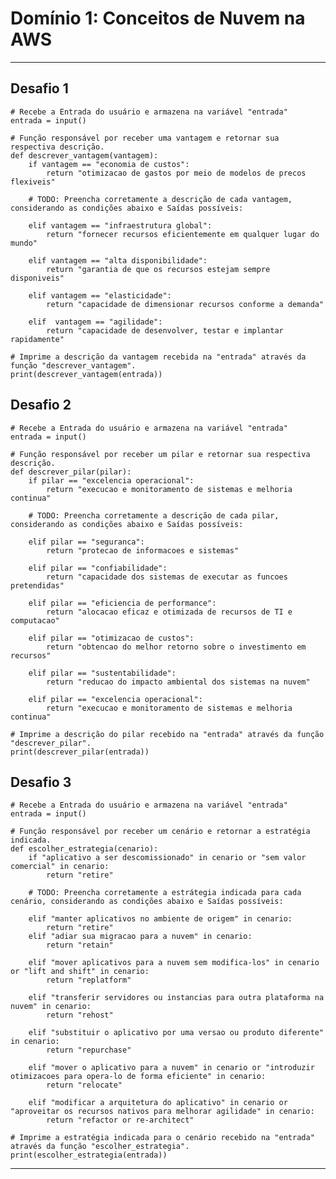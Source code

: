 # Domínio 1: Conceitos de Nuvem na AWS

<hr>

## Desafio 1

    # Recebe a Entrada do usuário e armazena na variável "entrada"
    entrada = input()
    
    # Função responsável por receber uma vantagem e retornar sua respectiva descrição.
    def descrever_vantagem(vantagem):
        if vantagem == "economia de custos":
            return "otimizacao de gastos por meio de modelos de precos flexiveis"
            
        # TODO: Preencha corretamente a descrição de cada vantagem, considerando as condições abaixo e Saídas possíveis:
        
        elif vantagem == "infraestrutura global":
            return "fornecer recursos eficientemente em qualquer lugar do mundo"
            
        elif vantagem == "alta disponibilidade":
            return "garantia de que os recursos estejam sempre disponiveis"
            
        elif vantagem == "elasticidade":
            return "capacidade de dimensionar recursos conforme a demanda"
            
        elif  vantagem == "agilidade":
            return "capacidade de desenvolver, testar e implantar rapidamente"
     
    # Imprime a descrição da vantagem recebida na "entrada" através da função "descrever_vantagem".
    print(descrever_vantagem(entrada))

## Desafio 2

    # Recebe a Entrada do usuário e armazena na variável "entrada"
    entrada = input()
    
    # Função responsável por receber um pilar e retornar sua respectiva descrição.
    def descrever_pilar(pilar):
        if pilar == "excelencia operacional":
            return "execucao e monitoramento de sistemas e melhoria continua"
            
        # TODO: Preencha corretamente a descrição de cada pilar, considerando as condições abaixo e Saídas possíveis:
        
        elif pilar == "seguranca":
            return "protecao de informacoes e sistemas"
            
        elif pilar == "confiabilidade":
            return "capacidade dos sistemas de executar as funcoes pretendidas"
            
        elif pilar == "eficiencia de performance":
            return "alocacao eficaz e otimizada de recursos de TI e computacao"
            
        elif pilar == "otimizacao de custos":
            return "obtencao do melhor retorno sobre o investimento em recursos"
            
        elif pilar == "sustentabilidade":
            return "reducao do impacto ambiental dos sistemas na nuvem"
        
        elif pilar == "excelencia operacional":
            return "execucao e monitoramento de sistemas e melhoria continua"
     
    # Imprime a descrição do pilar recebido na "entrada" através da função "descrever_pilar".
    print(descrever_pilar(entrada))

## Desafio 3

    # Recebe a Entrada do usuário e armazena na variável "entrada"
    entrada = input()
    
    # Função responsável por receber um cenário e retornar a estratégia indicada.
    def escolher_estrategia(cenario):
        if "aplicativo a ser descomissionado" in cenario or "sem valor comercial" in cenario:
            return "retire"
            
        # TODO: Preencha corretamente a estrátegia indicada para cada cenário, considerando as condições abaixo e Saídas possíveis:
    
        elif "manter aplicativos no ambiente de origem" in cenario:
            return "retire"
        elif "adiar sua migracao para a nuvem" in cenario:
            return "retain"
            
        elif "mover aplicativos para a nuvem sem modifica-los" in cenario or "lift and shift" in cenario:
            return "replatform"
            
        elif "transferir servidores ou instancias para outra plataforma na nuvem" in cenario:
            return "rehost"
            
        elif "substituir o aplicativo por uma versao ou produto diferente" in cenario:
            return "repurchase"
            
        elif "mover o aplicativo para a nuvem" in cenario or "introduzir otimizacoes para opera-lo de forma eficiente" in cenario:
            return "relocate"
            
        elif "modificar a arquitetura do aplicativo" in cenario or "aproveitar os recursos nativos para melhorar agilidade" in cenario:
            return "refactor or re-architect"
            
    # Imprime a estratégia indicada para o cenário recebido na "entrada" através da função "escolher_estrategia".
    print(escolher_estrategia(entrada))

<hr>
